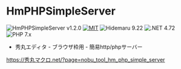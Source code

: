 # HmPHPSimpleServer

![HmPHPSimpleServer v1.2.0](https://img.shields.io/badge/HmPHPSimpleServer-v1.2.0-6479ff.svg)
[![MIT](https://img.shields.io/badge/license-MIT-blue.svg?style=flat)](LICENSE)
![Hidemaru 9.22](https://img.shields.io/badge/Hidemaru-v9.22-6479ff.svg)
![.NET 4.72](https://img.shields.io/badge/.NET-4.72-6479ff.svg)
![PHP 7.x](https://img.shields.io/badge/PHP-7.x-6479ff.svg)

- 秀丸エディタ - ブラウザ枠用 - 簡易http/phpサーバー

https://秀丸マクロ.net/?page=nobu_tool_hm_php_simple_server